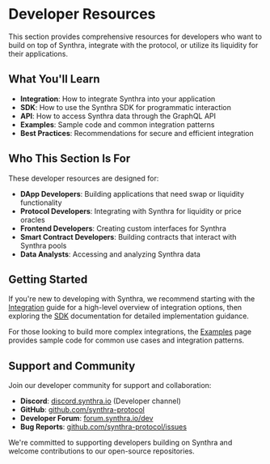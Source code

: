 # Developer Resources

This section provides comprehensive resources for developers who want to build on top of Synthra, integrate with the protocol, or utilize its liquidity for their applications.

## What You'll Learn

- **Integration**: How to integrate Synthra into your application
- **SDK**: How to use the Synthra SDK for programmatic interaction
- **API**: How to access Synthra data through the GraphQL API
- **Examples**: Sample code and common integration patterns
- **Best Practices**: Recommendations for secure and efficient integration

## Who This Section Is For

These developer resources are designed for:

- **DApp Developers**: Building applications that need swap or liquidity functionality
- **Protocol Developers**: Integrating with Synthra for liquidity or price oracles
- **Frontend Developers**: Creating custom interfaces for Synthra
- **Smart Contract Developers**: Building contracts that interact with Synthra pools
- **Data Analysts**: Accessing and analyzing Synthra data

## Getting Started

If you're new to developing with Synthra, we recommend starting with the [Integration](integration.md) guide for a high-level overview of integration options, then exploring the [SDK](sdk.md) documentation for detailed implementation guidance.

For those looking to build more complex integrations, the [Examples](examples.md) page provides sample code for common use cases and integration patterns.

## Support and Community

Join our developer community for support and collaboration:

- **Discord**: [discord.synthra.io](https://discord.synthra.io) (Developer channel)
- **GitHub**: [github.com/synthra-protocol](https://github.com/synthra-protocol)
- **Developer Forum**: [forum.synthra.io/dev](https://forum.synthra.io/dev)
- **Bug Reports**: [github.com/synthra-protocol/issues](https://github.com/synthra-protocol/issues)

We're committed to supporting developers building on Synthra and welcome contributions to our open-source repositories.
